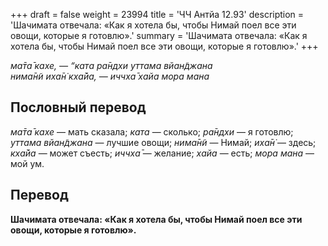 +++
draft = false
weight = 23994
title = 'ЧЧ Антйа 12.93'
description = 'Шачимата отвечала: «Как я хотела бы, чтобы Нимай поел все эти овощи, которые я готовлю».'
summary = 'Шачимата отвечала: «Как я хотела бы, чтобы Нимай поел все эти овощи, которые я готовлю».'
+++

_ма̄та̄ кахе, — “ката ра̄ндхи уттама вйан̃джана  
нима̄н̃и иха̄н̇ кха̄йа, — иччха̄ хайа мора мана_

## Пословный перевод

_ма̄та̄_ _кахе_ — мать сказала; _ката_ — сколько; _ра̄ндхи_ — я готовлю; _уттама_ _вйан̃джана_ — лучшие овощи; _нима̄н̃и_ — Нимай; _иха̄н̇_ — здесь; _кха̄йа_ — может съесть; _иччха̄_ — желание; _хайа_ — есть; _мора_ _мана_ — мой ум.

## Перевод

**Шачимата отвечала: «Как я хотела бы, чтобы Нимай поел все эти овощи, которые я готовлю».**
